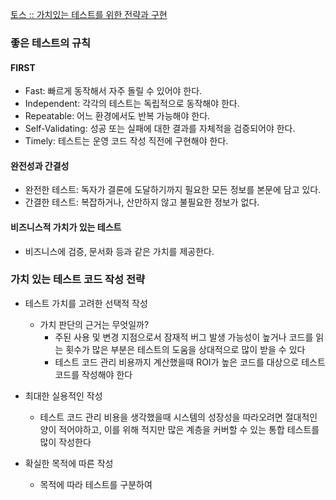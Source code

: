 [토스 :: 가치있는 테스트를 위한 전략과 구현](https://toss.tech/article/test-strategy-server)

### 좋은 테스트의 규칙

#### FIRST
- Fast: 빠르게 동작해서 자주 돌릴 수 있어야 한다.
- Independent: 각각의 테스트는 독립적으로 동작해야 한다.
- Repeatable: 어느 환경에서도 반복 가능해야 한다.
- Self-Validating: 성공 또는 실패에 대한 결과를 자체적을 검증되어야 한다.
- Timely: 테스트는 운영 코드 작성 직전에 구현해야 한다.

#### 완전성과 간결성
- 완전한 테스트: 독자가 결론에 도달하기까지 필요한 모든 정보를 본문에 담고 있다.
- 간결한 테스트: 복잡하거나, 산만하지 않고 불필요한 정보가 없다.

#### 비즈니스적 가치가 있는 테스트
- 비즈니스에 검증, 문서화 등과 같은 가치를 제공한다.


### 가치 있는 테스트 코드 작성 전략

- 테스트 가치를 고려한 선택적 작성
	- 가치 판단의 근거는 무엇일까?
		- 주된 사용 및 변경 지점으로서 잠재적 버그 발생 가능성이 높거나 코드를 읽는 횟수가 많은 부분은 테스트의 도움을 상대적으로 많이 받을 수 있다
		- 테스트 코드 관리 비용까지 계산했을때 ROI가 높은 코드를 대상으로 테스트 코드를 작성해야 한다
		
- 최대한 실용적인 작성
	- 테스트 코드 관리 비용을 생각했을때 시스템의 성장성을 따라오려면 절대적인 양이 적어야하고, 이를 위해 적지만 많은 계층을 커버할 수 있는 통합 테스트를 많이 작성한다
	
- 확실한 목적에 따른 작성
	- 목적에 따라 테스트를 구분하여 